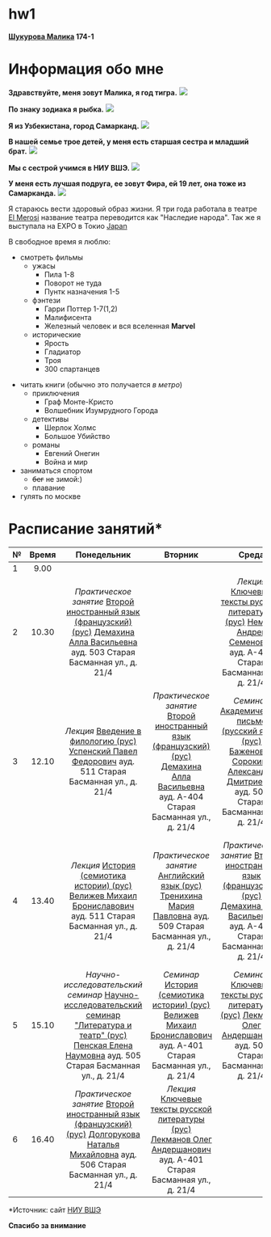 # hw1
**[Шукурова Малика](https://vk.com/id237012356) 174-1**
# **Информация обо мне**
**Здравствуйте, меня зовут Малика, я год тигра.**
![](https://s1.1zoom.ru/big0/729/Tigers_Painting_Art_Head_White_Glance_533926_1280x954.jpg)

**По знаку зодиака я рыбка.**
![](http://heaclub.ru/tim/c26c62736282b538aeffe48a7379377a/ribi-vosprinimayut-chuzhuyu-bedu-kak-svoyu.jpg) 

**Я из Узбекистана, город Самарканд.**
![](https://s00.yaplakal.com/pics/pics_original/4/1/2/3203214.jpg)

**В нашей семье трое детей, у меня есть старшая сестра и младший брат.**
![](https://pp.userapi.com/c638816/v638816061/f8f4/tesUc4efZW4.jpg)

**Мы с сестрой учимся в НИУ ВШЭ.**
![](http://studygu.ru/images/university/blazon/55df85b5965c2.jpg)

**У меня есть лучшая подруга, ее зовут Фира, ей 19 лет, она тоже из Самарканда.**
![](https://pp.userapi.com/c840731/v840731388/4a602/Zq0w6Zcme80.jpg)

  Я стараюсь вести здоровый образ жизни. Я три года работала в театре [El Merosi](http://samcity.uz/catalog/item/teatr-istoricheskogo-kostyuma-el-merosi-el-merosi "это просто ВАУ") название театра переводится как "Наследие народа". Так же я выступала на EXPO в Токио 
[Japan](https://www.nippo.co.jp/eng/n-expo016/ne16_a.htm "info_2016")

В свободное время я люблю:
+ смотреть фильмы  
  - ужасы
    - Пила 1-8
    - Поворот не туда
    - Пунтк назначения 1-5
  - фэнтези
    - Гарри Поттер 1-7(1,2)
    - Малифисента 
    - Железный человек и вся вселенная **Marvel**
  + исторические
    - Ярость
    - Гладиатор
    - Троя
    - 300 спартанцев
- читать книги (обычно это получается *в метро*)
  - приключения
    - Граф Монте-Кристо
    - Волшебник Изумрудного Города
  * детективы
    - Шерлок Холмс
    - Большое Убийство
  * романы
    - Евгений Онегин
    - Война и мир
- заниматься спортом
  - ~~бег~~  не зимой:)
  - плавание
- гулять по москве
  
# **Расписание занятий***
**№**|**Время**|**Понедельник**|**Вторник**|**Среда**|**Четверг**|**Пятница**|**Суббота**|
---|:---:|:---:|:---:|:---:|:---:|:---:|---:
1|9.00| | | | | | |
2|10.30| *Практическое занятие* [Второй иностранный язык (французский) (рус)](https://www.hse.ru/edu/courses/205510688) [Демахина Алла Васильевна](https://www.hse.ru/org/persons/210663239)  ауд. 503 Старая Басманная ул., д. 21/4| |*Лекция* [Ключевые тексты русской литературы (рус)](https://www.hse.ru/edu/courses/205519220) [Немзер Андрей Семенович](https://www.hse.ru/org/persons/135562)  ауд. А-403 Старая Басманная ул., д. 21/4| |*Лекция* [Цифровая грамотность (рус)](https://www.hse.ru/edu/courses/?ptm=1884091544) [Орехов Борис Валерьевич](https://www.hse.ru/staff/borekhov)  ауд. 501 Старая Басманная ул., д. 21/4| |
3|12.10|*Лекция* [Введение в филологию (рус)](https://www.hse.ru/edu/courses/205520477) [Успенский Павел Федорович](https://www.hse.ru/org/persons/132998458) ауд. 511 Старая Басманная ул., д. 21/4|*Практическое занятие* [Второй иностранный язык (французский) (рус)](https://www.hse.ru/edu/courses/205510688) [Демахина Алла Васильевна](https://www.hse.ru/org/persons/210663239) ауд. А-404 Старая Басманная ул., д. 21/4|*Семинар* [Академическое письмо (русский язык) (рус)](https://www.hse.ru/edu/courses/205507082) [Баженова-Сорокина Александра Дмитриевна](https://www.hse.ru/org/persons/141566291) ауд. 501 Старая Басманная ул., д. 21/4|*Практическое занятие* [Английский язык (рус)](https://www.hse.ru/edu/courses/?ptm=1724239751) [Тренихина Мария Павловна](https://www.hse.ru/org/persons/65854983) ауд. 509 Старая Басманная ул., д. 21/4|*Семинар* [Введение в филологию (рус)](https://www.hse.ru/edu/courses/205520477) [Успенский Павел Федорович](https://www.hse.ru/org/persons/132998458) ауд. 503 Старая Басманная ул., д. 21/4| |
4|13.40|*Лекция* [История (семиотика истории) (рус)](https://www.hse.ru/edu/courses/205509580) [Велижев Михаил Брониславович](https://www.hse.ru/org/persons/34803527) ауд. 511 Старая Басманная ул., д. 21/4|*Практическое занятие* [Английский язык (рус)](https://www.hse.ru/edu/courses/?ptm=1724239751) [Тренихина Мария Павловна](https://www.hse.ru/org/persons/65854983) ауд. 509 Старая Басманная ул., д. 21/4|*Практическое занятие* [Второй иностранный язык (французский) (рус)](https://www.hse.ru/edu/courses/205510688) [Демахина Алла Васильевна](https://www.hse.ru/org/persons/210663239) ауд. А-404 Старая Басманная ул., д. 21/4|*Семинар* [Ключевые тексты русской литературы (рус)](https://www.hse.ru/edu/courses/205519220) [Лекманов Олег Андершанович](https://www.hse.ru/org/persons/34616895) ауд. 507 Старая Басманная ул., д. 21/4|*Семинар* [Цифровая грамотность (рус)](https://www.hse.ru/edu/courses/?ptm=1884091544) [Мещерякова Евгения Игоревна](https://www.hse.ru/org/persons/137320243) ауд. 401 Старая Басманная ул., д. 21/4| |
5|15.10|*Научно-исследовательский семинар* [Научно-исследовательский семинар "Литература и театр" (рус)](https://www.hse.ru/edu/courses/214352541) [Пенская Елена Наумовна](https://www.hse.ru/org/persons/135526) ауд. 505 Старая Басманная ул., д. 21/4|*Семинар* [История (семиотика истории) (рус)](https://www.hse.ru/edu/courses/214352683) [Велижев Михаил Брониславович](https://www.hse.ru/org/persons/34803527) ауд. А-401 Старая Басманная ул., д. 21/4|*Семинар* [Ключевые тексты русской литературы (рус)](https://www.hse.ru/edu/courses/205519220) [Лекманов Олег Андершанович](https://www.hse.ru/org/persons/34616895) ауд. 507 Старая Басманная ул., д. 21/4|*Практическое занятие* [Английский язык (рус)](https://www.hse.ru/edu/courses/?ptm=1724239751) [Тренихина Мария Павловна](https://www.hse.ru/org/persons/65854983) ауд. 509 Старая Басманная ул., д. 21/4| | |
6|16.40|*Практическое занятие* [Второй иностранный язык (французский) (рус)](https://www.hse.ru/edu/courses/214354570) [Долгорукова Наталья Михайловна](https://www.hse.ru/staff/Dolgorukova) ауд. 506 Старая Басманная ул., д. 21/4|*Лекция* [Ключевые тексты русской литературы (рус)](https://www.hse.ru/edu/courses/214368735) [Лекманов Олег Андершанович](https://www.hse.ru/org/persons/34616895) ауд. А-401 Старая Басманная ул., д. 21/4| | | | |

*Источник: сайт [НИУ ВШЭ](https://www.hse.ru/ba/philology/timetable?fromdate=2018.01.22&todate=2018.01.27&groupoid=7215&receiverType=3&timetable-courses=1&timetable-groups=7215)

**Спасибо за внимание**

